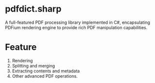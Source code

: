 # pdfdict.sharp
 A full-featured PDF processing library implemented in C#, encapsulating PDFium rendering engine to provide rich PDF manipulation capabilities.

# Feature
 1. Rendering
 2. Splitting and merging
 3. Extracting contents and metadata
 4. Other advanced PDF operations.


